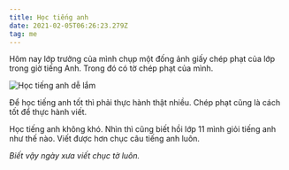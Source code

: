 ```yaml
---
title: Học tiếng anh
date: 2021-02-05T06:26:23.279Z
tag: me
---
```

Hôm nay lớp trưởng của mình chụp một đống ảnh giấy chép phạt của lớp trong giờ tiếng Anh. Trong đó có tờ chép phạt của mình.

![Học tiếng anh dễ lắm](/uploads/146473358_1837594839724665_5346601456917827507_o.jpg "Học tiếng anh dễ lắm")

Để học tiếng anh tốt thì phải thực hành thật nhiều. Chép phạt cũng là cách tốt để thực hành viết.

Học tiếng anh không khó. Nhìn thì cũng biết hồi lớp 11 mình giỏi tiếng anh như thế nào. Viết được hơn chục câu tiếng anh luôn.

*Biết vậy ngày xưa viết chục tờ luôn.*